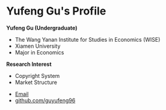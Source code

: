 # Yufeng Gu's Profile
**Yufeng Gu (Undergraduate)**
- The Wang Yanan Institute for Studies in Economics (WISE)
- Xiamen University
- Major in Economics

**Research Interest**
- Copyright System
- Market Structure


<footer>
	    		<ul>
	        		<li><a href="mailto:guyf96@qq.com">Email</a></li>
	        		<li><a href="https://github.com/guyufeng96">github.com/guyufeng96</a></li>
				</ul>
			</footer>
